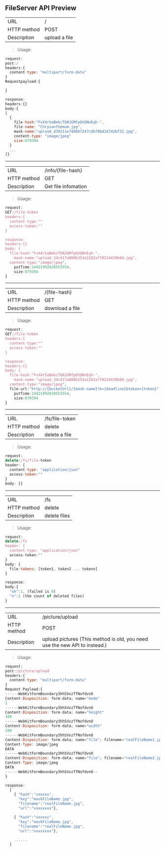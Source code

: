 ## FileServer API Preview

<table>
    <tbody>
    <tr>
        <td>URL</td>
        <td>/</td>
    </tr>
    <tr>
        <td>HTTP method</td>
        <td>POST</td>
    </tr>
    <tr>
        <td>Description</td>
        <td>upload a file</td>
    </tr>
    </tbody>
</table>


> Usage:

```javascript
request:
post:/
headers:{
  content-type: "multipart/form-data"
}
Requestpayload:{

}

response:
headers:{}
body:{
[
  {
    file-hash:"FvX4rSaBmkcTGNJGMfpQVQNnEqh-",
    file-name: "Chrysanthemum.jpg",
    mask-name:"upload_d39211e749807247cdb78bd1d742bf32.jpg",
    content-type: "image/jpeg"
    size:879394
  }
  ...
]}
```
---

<table>
    <tbody>
    <tr>
        <td>URL</td>
        <td>/info/{file-hash}</td>
    </tr>
    <tr>
        <td>HTTP method</td>
        <td>GET</td>
    </tr>
    <tr>
        <td>Description</td>
        <td>Get file infomation</td>
    </tr>
    </tbody>
</table>


> Usage:

```javascript
request:
GET:/file-token
headers:{
  content-type:""
  access-token:""
}

response:
headers:{}
body: {
  file-hash:"FvX4rSaBmkcTGNJGMfpQVQNnEqh-",
	mask-name:"upload_34c417a888b253e2282aff0214430b68.jpg",
  content-type:"image/jpeg",
	putTime:14421992628553554,
	size:879394
}

```
---

<table>
    <tbody>
    <tr>
        <td>URL</td>
        <td>/{file-hash}</td>
    </tr>
    <tr>
        <td>HTTP method</td>
        <td>GET</td>
    </tr>
    <tr>
        <td>Description</td>
        <td>download a file</td>
    </tr>
    </tbody>
</table>


> Usage:

```javascript
request:
GET:/file-token
headers:{
  content-type:""
  access-token:""
}

response:
headers:{}
body: {
  file-hash:"FvX4rSaBmkcTGNJGMfpQVQNnEqh-",
	mask-name:"upload_34c417a888b253e2282aff0214430b68.jpg",
  content-type:"image/jpeg",
  file-url:"http://{bucketUrl}/{mask-name}?e={deadline}&token={token}",
	putTime:14421992628553554,
	size:879394
}

```

---

<table>
    <tbody>
    <tr>
        <td>URL</td>
        <td>/fs/file-token</td>
    </tr>
    <tr>
        <td>HTTP method</td>
        <td>delete</td>
    </tr>
    <tr>
        <td>Description</td>
        <td>delete a file</td>
    </tr>
    </tbody>
</table>


> Usage:

```javascript
request:
delete:/fs/file-token
header: {
  content-type: "application/json"
  access-token:""
}
body: {}
```

---

<table>
    <tbody>
    <tr>
        <td>URL</td>
        <td>/fs</td>
    </tr>
    <tr>
        <td>HTTP method</td>
        <td>delete</td>
    </tr>
    <tr>
        <td>Description</td>
        <td>delete files</td>
    </tr>
    </tbody>
</table>


> Usage:

```javascript
request:
delete:/fs
header: {
  content-type: "application/json"
  access-token:""
}
body: {
  file-tokens: [token1, token2 ... tokenn]
}

response:
body:{
  "ok":1, (failed is 0)
  "n":1 (the count of deleted files)
}
```

---

<table>
    <tbody>
    <tr>
        <td>URL</td>
        <td>/picture/upload</td>
    </tr>
    <tr>
        <td>HTTP method</td>
        <td>POST</td>
    </tr>
    <tr>
        <td>Description</td>
        <td>upload pictures (This method is old, you need use the new API to instead.)</td>
    </tr>
    </tbody>
</table>


> Usage:

```javascript
request:
post:/picture/upload
headers:{
  content-type: "multipart/form-data"
}
Request Payload:{
------WebKitFormBoundary3hhSVxzTfNofdvnO
Content-Disposition: form-data; name="mode"
1
------WebKitFormBoundary3hhSVxzTfNofdvnO
Content-Disposition: form-data; name="height"
100
------WebKitFormBoundary3hhSVxzTfNofdvnO
Content-Disposition: form-data; name="width"
200
------WebKitFormBoundary3hhSVxzTfNofdvnO
Content-Disposition: form-data; name="file"; filename="realFileName1.jpg"
Content-Type: image/jpeg
DATA
------WebKitFormBoundary3hhSVxzTfNofdvnO
Content-Disposition: form-data; name="file"; filename="realFileName2.jpg"
Content-Type: image/jpeg
DATA
------WebKitFormBoundary3hhSVxzTfNofdvnO--
}

response:
  [
    { "hash":"xxxxxx",
      "key":"maskFileName.jpg",
      "filename":"realFileName.jpg",
      "url":"xxxxxxxx"},

    { "hash":"xxxxxx",
      "key":"maskFileName.jpg",
      "filename":"realFileName.jpg",
      "url":"xxxxxxxx"},

    ......
  ]
```
